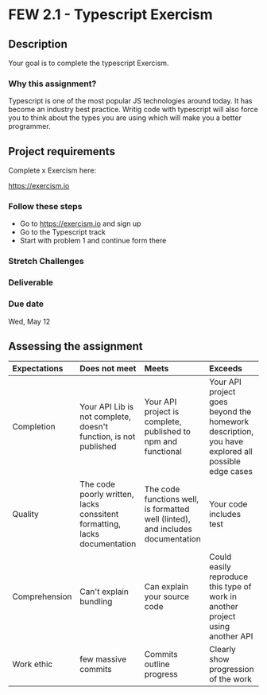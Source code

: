 # FEW 2.1 - Typescript Exercism

## Description 

Your goal is to complete the typescript Exercism. 

### Why this assignment?

Typescript is one of the most popular JS technologies around today. It has become an industry best practice. Writig code with typescript will also force you to think about the types you are using which will make you a better programmer.

## Project requirements

Complete x Exercism here: 

https://exercism.io

### Follow these steps

- Go to https://exercism.io and sign up
- Go to the Typescript track
- Start with problem 1 and continue form there

### Stretch Challenges 



### Deliverable



### Due date

Wed, May 12

## Assessing the assignment

| Expectations | Does not meet              | Meets                 | Exceeds                          |
|:-------------|:---------------------------|:----------------------|:---------------------------------|
| Completion   | Your API Lib is not complete, doesn't function, is not published | Your API project is complete, published to npm and functional | Your API project goes beyond the homework description, you have explored all possible edge cases |
| Quality      | The code poorly written, lacks conssitent formatting, lacks documentation | The code functions well, is formatted well (linted), and includes documentation | Your code includes test |
| Comprehension| Can't explain bundling | Can explain your source code | Could easily reproduce this type of work in another project using another API |
| Work ethic   | few massive commits | Commits outline progress | Clearly show progression of the work |
